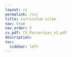 ```yaml
---
layout: cv
permalink: /cv/
title: curriculum vitae
nav: true
nav_order: 5
cv_pdf: CV_Parcerisas_v1.pdf
description: 
toc:
  sidebar: left
---
```

